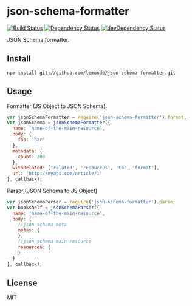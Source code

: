 # json-schema-formatter
[![Build Status](https://travis-ci.org/lemonde/json-schema-formatter.svg?branch=master)](https://travis-ci.org/lemonde/json-schema-formatter)
[![Dependency Status](https://david-dm.org/lemonde/json-schema-formatter.svg?theme=shields.io)](https://david-dm.org/lemonde/json-schema-formatter)
[![devDependency Status](https://david-dm.org/lemonde/json-schema-formatter/dev-status.svg?theme=shields.io)](https://david-dm.org/lemonde/json-schema-formatter#info=devDependencies)

JSON Schema formatter.

## Install

```
npm install git://github.com/lemonde/json-schema-formatter.git
```

## Usage

Formatter (JS Object to JSON Schema).

```js
var jsonSchemaFormatter = require('json-schema-formatter').format;
var jsonSchema = jsonSchemaFormatter({
  name: 'name-of-the-main-resource',
  body: {
    foo: 'bar'
  },
  metadata: {
    count: 200
  },
  withRelated: ['related', 'resources', 'to', 'format'],
  url: 'http://myapi.com/article/1'
}, callback);

```

Parser (JSON Schema to JS Object)

```js
var jsonSchemaParser = require('json-schema-formatter').parse;
var bookshelf = jsonSchemaParser({
  name: 'name-of-the-main-resource',
  body: {
    //json schema meta
    metas: {
    },
    //json schema main resource
    resources: {
    }
  }
}, callback);

```

## License

MIT
